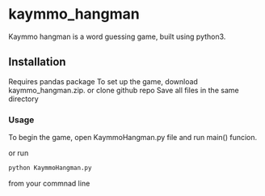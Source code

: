 # kaymmo_hangman

Kaymmo hangman is a word guessing game, built using python3.

## Installation

Requires pandas package
To set up the game, download kaymmo_hangman.zip. or clone github repo
Save all files in the same directory

### Usage

To begin the game, open KaymmoHangman.py file and run main() funcion. 

or run
```python
python KaymmoHangman.py
```
from your commnad line
